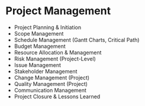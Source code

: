 # Project Management

- Project Planning & Initiation
- Scope Management
- Schedule Management (Gantt Charts, Critical Path)
- Budget Management
- Resource Allocation & Management
- Risk Management (Project-Level)
- Issue Management
- Stakeholder Management
- Change Management (Project)
- Quality Management (Project)
- Communication Management
- Project Closure & Lessons Learned